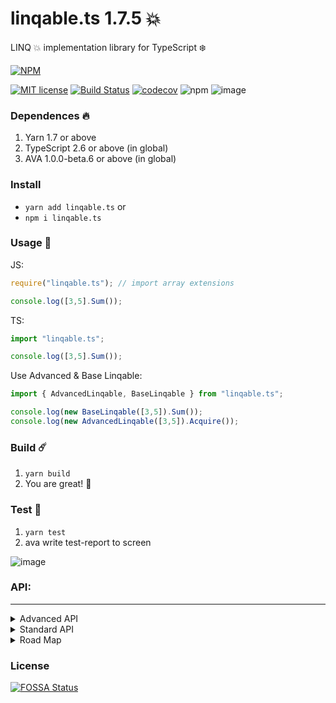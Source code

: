 # linqable.ts 1.7.5 💥
LINQ 💥 implementation library for TypeScript ❄️

[![NPM](https://nodei.co/npm/linqable.ts.png?downloads=true&downloadRank=true&stars=true)](https://nodei.co/npm/linqable.ts/)       

[![MIT license](http://img.shields.io/badge/license-MIT-brightgreen.svg)](http://opensource.org/licenses/MIT)
[![Build Status](https://travis-ci.org/0xF6/linqable.ts.svg?branch=master)](https://travis-ci.org/0xF6/linqable.ts)
[![codecov](https://codecov.io/gh/0xF6/linqable.ts/branch/master/graph/badge.svg)](https://codecov.io/gh/0xF6/linqable.ts) 
![npm](https://img.shields.io/npm/dt/linqable.ts.svg)
![image](https://david-dm.org/0xF6/linqable.ts.svg)


### Dependences 🔥
1. Yarn 1.7 or above
2. TypeScript 2.6 or above (in global)
3. AVA 1.0.0-beta.6 or above (in global)

### Install
- `yarn add linqable.ts`
or
- `npm i linqable.ts`

### Usage 🌱
JS:   
```JavaScript
require("linqable.ts"); // import array extensions

console.log([3,5].Sum());
```
TS:   
```TypeScript
import "linqable.ts";

console.log([3,5].Sum());
```

Use Advanced & Base Linqable:
    
```TypeScript
import { AdvancedLinqable, BaseLinqable } from "linqable.ts";

console.log(new BaseLinqable([3,5]).Sum());
console.log(new AdvancedLinqable([3,5]).Acquire());
```

### Build ☄️
1. `yarn build`
2. You are great! 💫

### Test 🍒
1. `yarn test`
2. ava write test-report to screen

![image](https://user-images.githubusercontent.com/13326808/41602573-d6df7178-73e3-11e8-9941-8f71b67a6acc.png)



### API:
<hr/>   

<details>
<summary>Advanced API</summary>     
    
**Advanced API**

#### Evaluate  
Returns a sequence containing the values resulting from invoking (in order) each function in the source sequence of functions.

```TypeScript
let array = [() => "Chtholly", () => "Ithea", () => 1 + 1, () => !true]

/* ... */

array.Evaluate(); // => ["Chtholly", "Ithea", 2, false]
```

#### Acquire
Ensures that a source sequence of objects are all acquired successfully. 
If the acquisition of any one fails then those successfully acquired till that point are delete

```TypeScript
let array = [{name: "Chtholly Nola", age: 17}, { name: "Ithea Myse", age: 18 }]

/* ... */

array.Acquire(); // => success // => [{name: "Chtholly Nola", age: 17}, { name: "Ithea Myse", age: 18 }]
array.Acquire(); // => fail // => [] // => throw
```

#### Consume
Completely consumes the given sequence. 
This method uses immediate execution, and doesn't store any data during execution

```TypeScript
let array = [{name: "Chtholly Nola", age: 17}, { name: "Ithea Myse", age: 18 }]

/* ... */

array.Comsume();
```

#### Batch
Batches the source sequence into sized buckets.

```TypeScript
let array = [{name: "Chtholly Nola"}, 
             {name: "Nephren Ruq"}, 
             {name: "Almaria Dufna"}, 
             {name: "Ithea Myse"}]

/* ... */

array.Batch(2); // => [[{name: "Chtholly Nola"}, {name: "Nephren Ruq"}],[{name: "Almaria Dufna"}, {name: "Ithea Myse"}]]
// Returns an array with 2 arrays 😏
```

#### MaxBy
Returns the maxima (maximal elements) of the given sequence, based on the given projection. 
```TypeScript
let array = [{name: "Chtholly Nola", age: 17}, { name: "Ithea Myse", age: 18 }]

/* ... */

array.MaxBy(x => x.age) // => { name: "Ithea Myse", age: 18 }
```

#### MinBy
Returns the minima (minimal elements) of the given sequence, based on the given projection. 
```TypeScript
let array = [{name: "Chtholly Nola", age: 17}, { name: "Ithea Myse", age: 18 }]

/* ... */

array.MinBy(x => x.age) // => {name: "Chtholly Nola", age: 17}
```

#### Exclude
Excludes elements from a sequence starting at a given index
```TypeScript
let array = ["CO2", "Ir2O", "C2O3", "NH3", "C2H6", "H2C03"]

/* ... */

array.Exclude(1, 2) // -> ["CO2", "NH3", "C2H6", "H2C03"]
```

#### Flatten
Flattens a sequence containing arbitrarily-nested sequences.
```TypeScript
let array = ["CO2", ["C2O3", ["NH3", 127.4], 241, "H2C03"]

/* ... */

array.Flatten() // -> ["CO2", "C2O3", "NH3", 127.4, 241, "H2C03"]
```


#### Pairwise
Returns a sequence resulting from applying a function to each element in the source sequence and its predecessor, with the exception of the first element which is only returned as the predecessor of the second element
```TypeScript
let array = ["atom", "core", "neutron"];

/* ... */

array.Pairwise((x, y) => `${x} contains ${y}`) // -> ["atom contains core", "core contains neutron"]
```

#### Pipe
Executes the given action on each element in the source sequence and yields it
```TypeScript
let array = [{name: 'neutron', lifetime: 880}, {name: "proton", lifetime: Infinity}]

/* ... */

array.Pipe(x => x.lifetime++);
array.Where(x => x.name == "neutron").lifetime // -> 881
```

#### Lag
Produces a projection of a sequence by evaluating pairs of elements separated by a negative offset.
```TypeScript
let array = [0, 1, 2, 3, 4];

/* ... */

array.Lag(/*step*/2, /*defaultValue*/0, (a, b) => { return { A: a, B: b}; })
//returned -> [{"A":0,"B":0},{"A":1,"B":0},{"A":2,"B":0},{"A":3,"B":1},{"A":4,"B":2}]
```


</details>

<details>
<summary>Standard API</summary> 
    
**Standard API**


#### [First]OrDefault
Returns the first element of a sequence.   (Predicate Support)
```TypeScript
let array = [{formula: "CeO2", MolarMass: 172.115 }, {formula: "O", MolarMass: 15.999 }];

/* ... */

array.First() // => {formula: "CeO2", MolarMass: 172.115 }

let defaultValue = {formula: "H", MollarMass: 14.1 }
[].FirstOrDefault(null, defaultValue) // => {formula: "H", MollarMass: 14.1 }
```

#### [Last]OrDefault
Returns the last element of a sequence. (Predicate Support)
```TypeScript
let array = [{formula: "CeO2", MolarMass: 172.115 }, {formula: "O", MolarMass: 15.999 }];

/* ... */

array.Last() // =>  {formula: "O", MolarMass: 15.999 }

let defaultValue = {formula: "H", MollarMass: 14.1 }
[].LastOrDefault(null, defaultValue) // => {formula: "H", MollarMass: 14.1 }
```

#### Select
Projects each element of a sequence into a new form.  
```TypeScript
let array = [{name: "Chtholly Nola", age: 17}, { name: "Nephren Ruq", age: 17}]

/* ... */

array.Select(x => x.name.split(' ').First()) // => [{name: "Chtholly"}, {"Nephren"}]
```


#### Where
Filters a sequence of values based on a predicate.
```TypeScript
let array = [{name: "Chtholly Nola", age: 17}, 
             {name: "Nephren Ruq", age: 17}, 
             {name: "Almaria Dufna", age: 19}, 
             {name: "Ithea Myse", age: 18}]

/* ... */
// where adult only 🙈
array.Where(x => x.age >= 18) // => [ {name: "Almaria Dufna", age: 19}, {name: "Ithea Myse", age: 18}]
```


#### Any
Determines whether any element of a sequence exists or satisfies a condition.     
```TypeScript
let array = [{name: "Chtholly Nola", IsDead: true}, 
             {name: "Nephren Ruq", IsDead: false}, 
             {name: "Almaria Dufna", IsDead: true}, 
             {name: "Ithea Myse", IsDead: true}]
/* ... */


array.Any(x => x.IsDead) // => true
array.Where(x => !x.IsDead).Any(x => x.IsDead) // => false
```

#### All
Determines whether all elements of a sequence satisfy a condition.
```TypeScript
let array = [{name: "Chtholly Nola", IsDead: true}, 
             {name: "Nephren Ruq", IsDead: false}, 
             {name: "Almaria Dufna", IsDead: true}, 
             {name: "Ithea Myse", IsDead: true}]
/* ... */


array.All(x => x.IsDead) // => false
array.Where(x => x.IsDead).All(x => x.IsDead) // => true
```

#### Sum
Computes the sum of the sequence of Decimal values that are obtained by invoking a transform function on each element of the input sequence.  
```TypeScript
let array1 = [1, 2, 3];
let array2 = [{num: 15}, {num: 10}];

/* ... */

array1.Sum() // => 6
array2.Sum(x => x.num) // => 25
```


#### IsEmpty
Gets a value indicating whether this array contains no elemets.   
```TypeScript
let array1 = [];
let array2 = ["Cobalt","Mithril"];

/* ... */

array1.IsEmpty() // => true
array2.IsEmpty() // => false
```

#### Min
Invokes a transform function on each element of a sequence and returns the minimum number value.  
```TypeScript
let array = [{name: "Chtholly Nola", age: 17}, { name: "Ithea Myse", age: 18 }]

/* ... */

array.Min(x => x.age) // => 17
```

#### Max
Invokes a transform function on each element of a sequence and returns the maximum number value.
```TypeScript
let array = [{name: "Chtholly Nola", age: 17}, { name: "Ithea Myse", age: 18 }]

/* ... */

array.Max(x => x.age) // => 18
```

#### Take 
Returns a specified number of contiguous elements from the start of a sequence.   
```TypeScript
let array = ["Cobalt","Mithril","Adamantium"];

/* ... */

array.Take(2) // => ["Cobalt","Mithril"]
```


#### OrderBy
Sorts the elements of a sequence in a particular direction (ascending, descending) according to a key.
```TypeScript
let array = [4, 2, 7, 3, 0, 6];

/* ... */

array.OrderBy(); // => [0, 2, 3, 4, 6, 7];
```
Supports primitives, including Date.  
To compare other objects, 
you need to implement interface IComparer (TypeScript)    
or implement function [`Compare(y) : number`]    

As well support Descending.


#### Reverse
Inverts the order of the elements in a sequence.  
```TypeScript
let array = [{name: "Chtholly Nola"}, 
             {name: "Nephren Ruq"}, 
             {name: "Almaria Dufna"}, 
             {name: "Ithea Myse"}]
/* ... */

array.Reverse() // => [{name: "Ithea Myse"},{name: "Almaria Dufna"},{name: "Nephren Ruq"},{name: "Chtholly Nola"}]
```

#### Distinct
Returns distinct elements from a sequence by using the default equality comparer to compare values.
```TypeScript
let array1 = ["Alkaloid", "Protein", "Chlorophyll", "Alkaloid"];

/* ... */

array1.Distinct() // => ["Alkaloid", "Protein", "Chlorophyll"]
```

#### Union
Produces the set union of two sequences.
```TypeScript
let array1 = ["Alkaloid", "Protein", "Chlorophyll", "Alkaloid"];
let array2 = ["Uranium", "Iridium", "Iridium", "Plutonium"];

/* ... */

array1.Union(array2) // => ["Alkaloid", "Protein", "Chlorophyll", "Uranium", "Iridium", "Plutonium"]
```

#### Zip
Applies a specified function to the corresponding elements of two sequences, producing a sequence of the results.
```TypeScript
let woman = [ "Chtholly", "Nephren" ];
let man   = [ "Willem", "Willem" ];
woman.Zip(man, (w, m) => `${w} love ${m}`) // => ["Chtholly love Willem", "Nephren love Willem"]
```

#### Single[OrDefault]
Returns the only element of a sequence, and throws an exception if there is not exactly one element in the sequence.
```TypeScript
let array = [{synthesis: "Nuclear"}, {synthesis: "Thermonuclear"}]

array.Single() // => Throw Error

/* ... */

array.SingleOrDefault({synthesis: "none"}) // => return default value // => {synthesis: "none"}

/* ... */

array = [{synthesis: "Nuclear"}];

/* ... */

array.Single() // => {synthesis: "Nuclear"}
```
  
</details>

<details>
<summary>Road Map</summary> 
    
### RoadMap
#### Standard: 
- [x] First
- [x] FirstOrDefault
- [x] Last
- [x] LastOrDefault
- [x] Select
- [x] SelectMany
- [x] Where
- [x] Any
- [x] All
- [x] Sum
- [x] Take
- [ ] TakeWhile
- [x] Min & Max
- [x] MinBy & MaxBy
- [x] IsDefault
- [x] OrderBy
- [ ] Range
- [x] Reverse
- [x] Single
- [x] SingleOrDefault
- [ ] SkipWhile 
- [x] ThenBy
- [x] ThenByDescending
- [x] ToArray
- [x] Union
- [x] Zip
- [x] Aggregate
- [x] Count
- [ ] Average
- [ ] Append
- [x] Contains
- [x] DefaultIfEmpty
- [x] Distinct
- [x] Except
- [ ] GroupBy
- [ ] GroupJoin
- [ ] Join
#### Advanced:
- [x] Acquire
- [ ] AggregateRight
- [ ] Assert
- [ ] AssertCount
- [x] AtLeast
- [x] AtMost
- [ ] ~~Backsert~~
- [x] Batch
- [ ] ~~Cartesian~~
- [ ] Choose (Deferred typescript 3)
- [ ] Concat
- [x] Consume
- [ ] CountBetween & CountBy & CountDown & CompareCount
- [ ] EndsWith
- [ ] EquiZip
- [ ] DistinctBy
- [ ] Exactly
- [ ] ExceptBy
- [x] Exclude
- [x] Evaluate
- [ ] ~~FallbackIfEmpty~~
- [ ] FillBackward & FillForward
- [x] Flatten
- [ ] ~~Fold~~
- [ ] FullGroupJoin
- [ ] FullJoin
- [ ] Generate & GenerateByIndex
- [ ] GroupAdjacent
- [ ] Index
- [ ] Insert
- [ ] Interleave
- [x] Lag
- [ ] Lead
- [ ] LeftJoin
- [x] Move
- [ ] OrderedMerge
- [ ] Pad & PadStart
- [x] Pairwise
- [ ] PartialSort & PartialSortBy
- [ ] Partition
- [ ] Permutations
- [x] Pipe
- [ ] Prepend
- [ ] ~~PreScan~~
- [ ] Random & RandomDouble & RandomSubset
- [ ] ~~Rank & RankBy~~
- [ ] Repeat
- [ ] RightJoin
- [ ] RunLengthEncode
- [ ] Scan & ScanRight
- [ ] Segment
- [ ] ~~Sequence~~
- [ ] Shuffle
- [ ] SkipLast & SkipUntil
- [ ] Slice
- [ ] SortedMerge
- [ ] Split
- [ ] StartsWith
- [ ] Subsets
- [ ] TagFirstLast
- [ ] ~~Transpose~~
- [ ] TakeEvery & TakeLast & TakeUntil
- [ ] ~~ZipLongest & ZipShortest~~

</details>  

### License

[![FOSSA Status](https://app.fossa.io/api/projects/git%2Bgithub.com%2F0xF6%2Flinq.ts.svg?type=large)](https://app.fossa.io/projects/git%2Bgithub.com%2F0xF6%2Flinq.ts?ref=badge_large)
